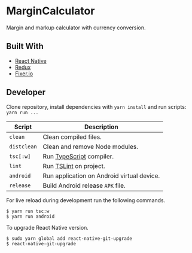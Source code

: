 # MarginCalculator

Margin and markup calculator with currency conversion.

## Built With

-   [React Native](https://facebook.github.io/react-native/)
-   [Redux](http://redux.js.org/docs/introduction/)
-   [Fixer.io](http://fixer.io/)

## Developer

Clone repository, install dependencies with `yarn install` and run scripts: `yarn run ...`

| Script      | Description                                                  |
| ----------- | ------------------------------------------------------------ |
| `clean`     | Clean compiled files.                                        |
| `distclean` | Clean and remove Node modules.                               |
| `tsc[:w]`   | Run [TypeScript](https://www.typescriptlang.org/) compiler.  |
| `lint`      | Run [TSLint](https://palantir.github.io/tslint/) on project. |
| `android`   | Run application on Android virtual device.                   |
| `release`   | Build Android release `APK` file.                            |

For live reload during development run the following commands.

```Shell
$ yarn run tsc:w
$ yarn run android
```

To upgrade React Native version.

```Shell
$ sudo yarn global add react-native-git-upgrade
$ react-native-git-upgrade
```
